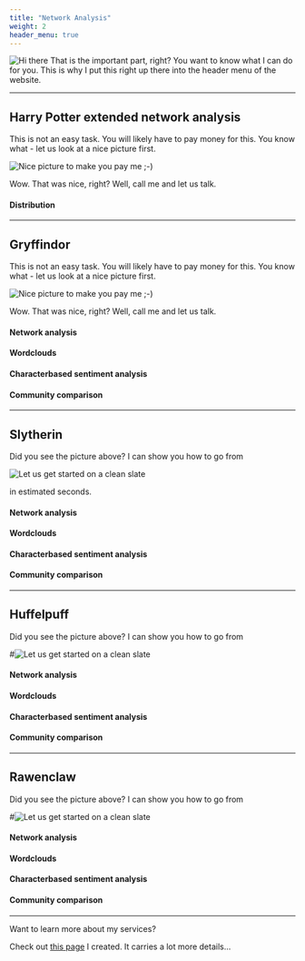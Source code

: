 ```yaml
---
title: "Network Analysis"
weight: 2
header_menu: true
---
```

![Hi there](images/Hogwarts_letter.jpg)
That is the important part, right? You want to know what I can do for you. This is why I put this right up there into the header menu of the website.

---

## Harry Potter extended network analysis

This is not an easy task. You will likely have to pay money for this. You know what - let us look at a nice picture first.

![Nice picture to make you pay me ;-)](images/selective-focus-photography-of-pasta-with-tomato-and-basil-1279330.jpg)

Wow. That was nice, right? Well, call me and let us talk.

#### Distribution


---

## Gryffindor

This is not an easy task. You will likely have to pay money for this. You know what - let us look at a nice picture first.

![Nice picture to make you pay me ;-)](images/selective-focus-photography-of-pasta-with-tomato-and-basil-1279330.jpg)

Wow. That was nice, right? Well, call me and let us talk.

#### Network analysis

#### Wordclouds

#### Characterbased sentiment analysis

#### Community comparison


---

## Slytherin

Did you see the picture above? I can show you how to go from

![Let us get started on a clean slate](images/SlytherinBadge.png)

in estimated seconds.

#### Network analysis

#### Wordclouds

#### Characterbased sentiment analysis

#### Community comparison

---

## Huffelpuff

Did you see the picture above? I can show you how to go from

#![Let us get started on a clean slate](images/huffelpuff.png)



#### Network analysis

#### Wordclouds

#### Characterbased sentiment analysis

#### Community comparison

---

## Rawenclaw

Did you see the picture above? I can show you how to go from

#![Let us get started on a clean slate](images/rawenclaw.png)

#### Network analysis

#### Wordclouds

#### Characterbased sentiment analysis

#### Community comparison

---



Want to learn more about my services?

Check out [this page](services) I created. It carries a lot more details...
